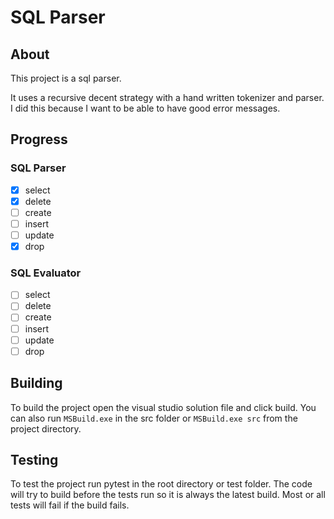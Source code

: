 # SQL Parser

## About
This project is a sql parser.

It uses a recursive decent strategy with a hand written tokenizer and parser. I did this because I want to be able to have good error messages.

## Progress

### SQL Parser
- [x] select
- [x] delete
- [ ] create
- [ ] insert
- [ ] update
- [x] drop

### SQL Evaluator
- [ ] select
- [ ] delete
- [ ] create
- [ ] insert
- [ ] update
- [ ] drop

## Building
To build the project open the visual studio solution file and click build. You can also run `MSBuild.exe` in the src folder or `MSBuild.exe src` from the project directory.

## Testing
To test the project run pytest in the root directory or test folder. The code will try to build before the tests run so it is always the latest build. Most or all tests will fail if the build fails.